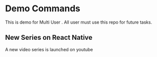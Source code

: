 # Demo Commands
This is demo for Multi User . All user must use this repo for future tasks.

## New Series on React Native 

A new video series is launched on youtube